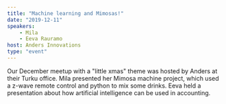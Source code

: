 ```yaml
---
title: "Machine learning and Mimosas!"
date: "2019-12-11"
speakers:
    - Mila
    - Eeva Rauramo
host: Anders Innovations
type: "event"
---
```

Our December meetup with a "little xmas" theme was hosted by Anders at their Turku office. Mila presented her Mimosa machine project, which used a z-wave remote control and python to mix some drinks. Eeva held a presentation about how artificial intelligence can be used in accounting.